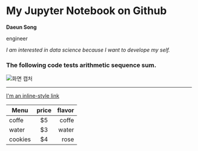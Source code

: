 # **My Jupyter Notebook on Github**
**Daeun Song**

engineer

*I am interested in data science because I want to develope my self.*

### **The following code tests arithmetic sequence sum.**


![화면 캡처](https://user-images.githubusercontent.com/117356091/199710726-7c313b99-71af-4aec-88c0-8d6e42b28466.jpg)

---

[I'm an inline-style link](https://www.google.com)

| Menu       | price         | flavor|
| ---------- |:-------------:| -----:|
| coffe      | $5            | coffe |
| water      | $3            | water |
| cookies    | $4            | rose  |

